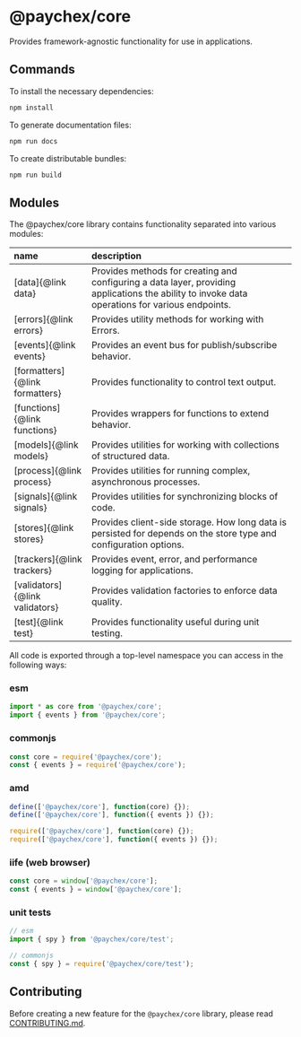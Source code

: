 # @paychex/core

Provides framework-agnostic functionality for use in applications.

## Commands

To install the necessary dependencies:

```bash
npm install
```

To generate documentation files:

```bash
npm run docs
```

To create distributable bundles:

```bash
npm run build
```

## Modules

The @paychex/core library contains functionality separated into various modules:

name | description
:--- | :---
[data]{@link data} | Provides methods for creating and configuring a data layer, providing applications the ability to invoke data operations for various endpoints.
[errors]{@link errors} | Provides utility methods for working with Errors.
[events]{@link events} | Provides an event bus for publish/subscribe behavior.
[formatters]{@link formatters} | Provides functionality to control text output.
[functions]{@link functions} | Provides wrappers for functions to extend behavior.
[models]{@link models} | Provides utilities for working with collections of structured data.
[process]{@link process} | Provides utilities for running complex, asynchronous processes.
[signals]{@link signals} | Provides utilities for synchronizing blocks of code.
[stores]{@link stores} | Provides client-side storage. How long data is persisted for depends on the store type and configuration options.
[trackers]{@link trackers} | Provides event, error, and performance logging for applications.
[validators]{@link validators} | Provides validation factories to enforce data quality.
[test]{@link test} | Provides functionality useful during unit testing.

All code is exported through a top-level namespace you can access in the following ways:

### esm

```js
import * as core from '@paychex/core';
import { events } from '@paychex/core';
```

### commonjs

```js
const core = require('@paychex/core');
const { events } = require('@paychex/core');
```

### amd

```js
define(['@paychex/core'], function(core) {});
define(['@paychex/core'], function({ events }) {});
```

```js
require(['@paychex/core'], function(core) {});
require(['@paychex/core'], function({ events }) {});
```

### iife (web browser)

```js
const core = window['@paychex/core'];
const { events } = window['@paychex/core'];
```

### unit tests

```js
// esm
import { spy } from '@paychex/core/test';

// commonjs
const { spy } = require('@paychex/core/test');
```

## Contributing

Before creating a new feature for the `@paychex/core` library, please read [CONTRIBUTING.md](https://github.com/paychex/core/blob/master/CONTRIBUTING.md).
